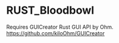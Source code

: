# RUST_Bloodbowl

Requires GUICreator Rust GUI API by Ohm. 
https://github.com/kiloOhm/GUICreator


